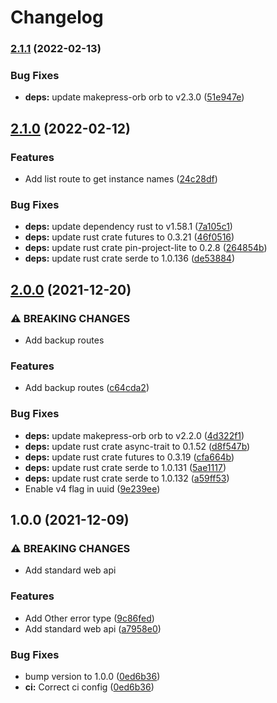 # Changelog

### [2.1.1](https://www.github.com/makepress/makepress-lib/compare/v2.1.0...v2.1.1) (2022-02-13)


### Bug Fixes

* **deps:** update makepress-orb orb to v2.3.0 ([51e947e](https://www.github.com/makepress/makepress-lib/commit/51e947ebe738eb0a1eb44888183d300863dc9002))

## [2.1.0](https://www.github.com/makepress/makepress-lib/compare/v2.0.0...v2.1.0) (2022-02-12)


### Features

* Add list route to get instance names ([24c28df](https://www.github.com/makepress/makepress-lib/commit/24c28dfd64c1fb017b9088a28e2f4926678bf815))


### Bug Fixes

* **deps:** update dependency rust to v1.58.1 ([7a105c1](https://www.github.com/makepress/makepress-lib/commit/7a105c11d27314cd571098901306cfb2160524e5))
* **deps:** update rust crate futures to 0.3.21 ([46f0516](https://www.github.com/makepress/makepress-lib/commit/46f05165dc90f20ed730c6ec12433d2f4d323934))
* **deps:** update rust crate pin-project-lite to 0.2.8 ([264854b](https://www.github.com/makepress/makepress-lib/commit/264854b4c651c404fe03fe4210596d2e15db7075))
* **deps:** update rust crate serde to 1.0.136 ([de53884](https://www.github.com/makepress/makepress-lib/commit/de538843d585d8e24cc51ff557d86e121eb2a1ed))

## [2.0.0](https://www.github.com/makepress/makepress-lib/compare/v1.0.0...v2.0.0) (2021-12-20)


### ⚠ BREAKING CHANGES

* Add backup routes

### Features

* Add backup routes ([c64cda2](https://www.github.com/makepress/makepress-lib/commit/c64cda2d8f4b25c92bf6b51d2d5f7d6a6b02abd6))


### Bug Fixes

* **deps:** update makepress-orb orb to v2.2.0 ([4d322f1](https://www.github.com/makepress/makepress-lib/commit/4d322f160776bfc9d92c4a891609818cd201dadc))
* **deps:** update rust crate async-trait to 0.1.52 ([d8f547b](https://www.github.com/makepress/makepress-lib/commit/d8f547b740893dcc424501d8906082a4a21d8276))
* **deps:** update rust crate futures to 0.3.19 ([cfa664b](https://www.github.com/makepress/makepress-lib/commit/cfa664bf097fc6100aa374579be33f5c67b6f987))
* **deps:** update rust crate serde to 1.0.131 ([5ae1117](https://www.github.com/makepress/makepress-lib/commit/5ae1117ecf8a51a2ac8e819ba65e6bf540142343))
* **deps:** update rust crate serde to 1.0.132 ([a59ff53](https://www.github.com/makepress/makepress-lib/commit/a59ff5342020e47f9697ca1529db9e4432cd6ec5))
* Enable v4 flag in uuid ([9e239ee](https://www.github.com/makepress/makepress-lib/commit/9e239eebac69f0082cb937be43a4f1764e59f634))

## 1.0.0 (2021-12-09)


### ⚠ BREAKING CHANGES

* Add standard web api

### Features

* Add Other error type ([9c86fed](https://www.github.com/makepress/makepress-lib/commit/9c86fed29a895ea6a1f36d39464fa01c07def62a))
* Add standard web api ([a7958e0](https://www.github.com/makepress/makepress-lib/commit/a7958e0289fd83bf0e0819c71f826131d8289022))


### Bug Fixes

* bump version to 1.0.0 ([0ed6b36](https://www.github.com/makepress/makepress-lib/commit/0ed6b361a6854252c59b1c6e61e295c384ce2d56))
* **ci:** Correct ci config ([0ed6b36](https://www.github.com/makepress/makepress-lib/commit/0ed6b361a6854252c59b1c6e61e295c384ce2d56))
